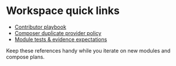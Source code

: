 # Workspace quick links

- [Contributor playbook](https://github.com/truefoundry/true-modules/blob/main/docs/contributor-playbook.md)
- [Composer duplicate provider policy](https://github.com/truefoundry/true-modules/blob/main/docs/composer.md)
- [Module tests & evidence expectations](https://github.com/truefoundry/true-modules/blob/main/docs/tests.md)

Keep these references handy while you iterate on new modules and compose plans.
